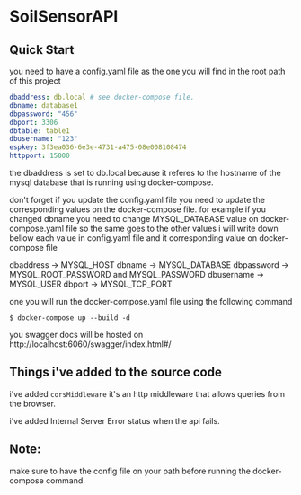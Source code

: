 # SoilSensorAPI


## Quick Start

you need to have a config.yaml file as the one you will find in the root path
of this project

```yaml
dbaddress: db.local # see docker-compose file.
dbname: database1
dbpassword: "456"
dbport: 3306
dbtable: table1
dbusername: "123"
espkey: 3f3ea036-6e3e-4731-a475-08e008108474
httpport: 15000
```
the dbaddress is set to db.local because it referes to the hostname of the
mysql database that is running using docker-compose.


don't forget if you update the config.yaml file you need to update the
corresponding values on the docker-compose file. for example if you changed
dbname you need to change MYSQL_DATABASE value on docker-compose.yaml file so
the same goes to the other values i will write down bellow each value in
config.yaml file and it corresponding value on docker-compose file

dbaddress -> MYSQL_HOST
dbname -> MYSQL_DATABASE
dbpassword -> MYSQL_ROOT_PASSWORD and MYSQL_PASSWORD
dbusername -> MYSQL_USER
dbport -> MYSQL_TCP_PORT


one you will run the docker-compose.yaml file using the following command
```console
$ docker-compose up --build -d
```
you swagger docs will be hosted on http://localhost:6060/swagger/index.html#/


## Things i've added to the source code

i've added `corsMiddleware` it's an http middleware that allows queries from the browser.

i've added Internal Server Error status when the api fails.


## Note:
make sure to have the config file on your path before running the
docker-compose command.

